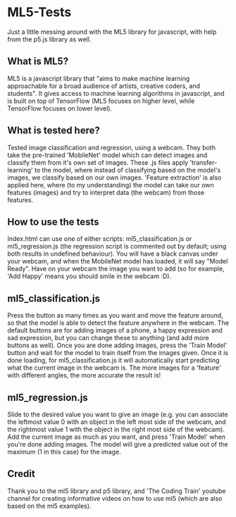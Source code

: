 # ML5-Tests
Just a little messing around with the ML5 library for javascript, with help from the p5.js library as well.

## What is ML5?
ML5 is a javascript library that "aims to make machine learning approachable for a broad audience of artists, creative coders, and students". It gives access to machine learning algorithms in javascript, and is built on top of TensorFlow (ML5 focuses on higher level, while TensorFlow focuses on lower level).

## What is tested here?
Tested image classification and regression, using a webcam. They both take the pre-trained 'MobileNet' model which can detect images and classify them from it's own set of images. These .js files apply 'transfer-learning' to the model, where instead of classifying based on the model's images, we classify based on our own images. 'Feature extraction' is also applied here, where (to my understanding) the model can take our own features (images) and try to interpret data (the webcam) from those features.

## How to use the tests
Index.html can use one of either scripts: ml5_classification.js or ml5_regression.js (the regression script is commented out by default; using both results in undefined behaviour).
You will have a black canvas under your webcam, and when the MobileNet model has loaded, it will say "Model Ready". Have on your webcam the image you want to add (so for example, 'Add Happy' means you should smile in the webcam :D). 

## ml5_classification.js
Press the button as many times as you want and move the feature around, so that the model is able to detect the feature anywhere in the webcam. The default buttons are for adding images of a phone, a happy expression and sad expression, but you can change these to anything (and add more buttons as well). 
Once you are done adding images, press the 'Train Model' button and wait for the model to train itself from the images given. Once it is done loading, for ml5_classification.js it will automatically start predicting what the current image in the webcam is. The more images for a 'feature' with different angles, the more accurate the result is!

## ml5_regression.js
Slide to the desired value you want to give an image (e.g. you can associate the leftmost value 0 with an object in the left most side of the webcam, and the rightmost value 1 with the object in the right most side of the webcam). Add the current image as much as you want, and press 'Train Model' when you're done adding images. The model will give a predicted value out of the maximum (1 in this case) for the image.

## Credit
Thank you to the ml5 library and p5 library, and 'The Coding Train' youtube channel for creating informative videos on how to use ml5 (which are also based on the ml5 examples).
